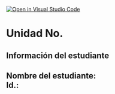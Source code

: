 [![Open in Visual Studio Code](https://classroom.github.com/assets/open-in-vscode-2e0aaae1b6195c2367325f4f02e2d04e9abb55f0b24a779b69b11b9e10269abc.svg)](https://classroom.github.com/online_ide?assignment_repo_id=18559692&assignment_repo_type=AssignmentRepo)
# Unidad No. 
## Información del estudiante  
Nombre del estudiante:  
Id.:
---

